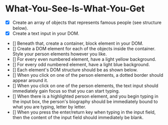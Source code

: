 # What-You-See-Is-What-You-Get

- [x] Create an array of objects that represents famous people (see structure below).
- [x] Create a text input in your DOM.
- [] Beneath that, create a container, block element in your DOM.
- [] Create a DOM element for each of the objects inside the container. Style your person elements however you like.
- [] For every even numbered element, have a light yellow background.
- [] For every odd numbered element, have a light blue background.
- [] Each element's DOM structure should be as shown below.
- [] When you click on one of the person elements, a dotted border should appear around it.
- [] When you click on one of the person elements, the text input should immediately gain focus so that you can start typing.
- [] When there is a highlighted person element, and you begin typing in the input box, the person's biography should be immediately bound to what you are typing, letter by letter.
- [] When you press the enter/return key when typing in the input field, then the content of the input field should immediately be blank.